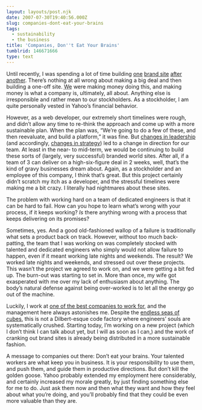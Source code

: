 ```yaml
---
layout: layouts/post.njk
date: 2007-07-30T19:40:56.000Z
slug: companies-dont-eat-your-brains
tags:
  - sustainability
  - the business
title: 'Companies, Don''t Eat Your Brains'
tumblrid: 146671666
type: text
---
```

<p>Until recently, I was spending a lot of time building <a href="http://pirates.yahoo.com">one</a> <a href="http://harrypotter.yahoo.com">brand site</a> <a href="http://gta.yahoo.com">after</a> <a href="http://starwars.yahoo.com">another</a>.  There&rsquo;s nothing at all wrong about making a big deal and then building a one-off site.  <abbr title="Yahoo">We</abbr> were making money doing this, and making money is what a company is, ultimately, all about.  Anything else is irresponsible and rather mean to our stockholders.  As a stockholder, I am quite personally vested in Yahoo&rsquo;s financial behavior.</p>

<p>However, as a web developer, our extremely short timelines were rough, and didn&rsquo;t allow any time to re-think the approach and come up with a more sustainable plan.  When the plan was, &ldquo;We&rsquo;re going to do a few of these, and then reevaluate, and build a platform,&rdquo; it was fine.  But <a href="http://news.com.com/2100-1030_3-6191768.html">changes in leadership</a> (and accordingly, <a href="http://www.eweek.com/article2/0,1895,2159788,00.asp">changes in strategy</a>) led to a change in direction for our team.  At least in the near- to mid-term, we would be continuing to build these sorts of (largely, very successful) branded world sites.  After all, if a team of 3 can deliver on a high-six-figure deal in 2 weeks, well, that&rsquo;s the kind of gravy businesses dream about.  Again, as a stockholder and an employee of this company, I think that&rsquo;s great.  But this project certainly didn&rsquo;t scratch my itch as a developer, and the stressful timelines were making me a bit crazy.  I literally had nightmares about these sites.</p>

<p>The problem with working hard on a team of dedicated engineers is that it can be hard to fail.  How can you hope to learn what&rsquo;s wrong with your process, if it keeps working?  <em>Is</em> there anything wrong with a process that keeps delivering on its promises?</p>

<p>Sometimes, yes.  And a good old-fashioned wallop of a failure is traditionally what sets a product back on track.  However, without too much back-patting, the team that I was working on was completely stocked with talented and dedicated engineers who simply would not allow failure to happen, even if it meant working late nights and weekends.  The result?  We worked late nights and weekends, and stressed out over these projects.  This wasn&rsquo;t the project we agreed to work on, and we were getting a bit fed up.  The burn-out was starting to set in.  More than once, my wife got exasperated with me over my lack of enthusiasm about anything.  The body&rsquo;s natural defense against being over-worked is to let all the energy go out of the machine.</p>

<p>Luckily, I work at <a href="http://money.cnn.com/magazines/fortune/bestcompanies/2007/snapshots/44.html">one of the best companies to work for</a>, and the management here always astonishes me.  Despite the <a href="http://flickr.com/search/?w=all&amp;q=yahoo+cube">endless seas of cubes</a>, this is not a Dilbert-esque code factory where engineers&rsquo; souls are systematically crushed.  Starting today, I&rsquo;m working on a new project (which I don&rsquo;t think I can talk about yet, but I will as soon as I can,) and the work of cranking out brand sites is already being distributed in a more sustainable fashion.</p>

<p>A message to companies out there: Don&rsquo;t eat your brains.  Your talented workers are what keep you in business.  It is your responsibility to use them, and push them, and guide them in productive directions.  But don&rsquo;t kill the golden goose.  Yahoo probably extended my employment here considerably, and certainly increased my morale greatly, by just finding something else for me to do.  Just ask them now and then what they want and how they feel about what you&rsquo;re doing, and you&rsquo;ll probably find that they could be even more valuable than they are.</p>
